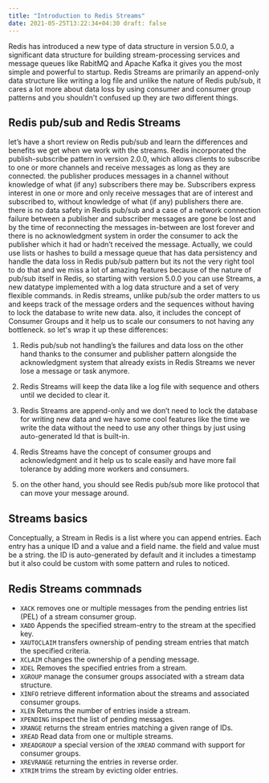 ```yaml
---
title: "Introduction to Redis Streams"
date: 2021-05-25T13:22:34+04:30 draft: false
---
```

Redis has introduced a new type of data structure in version 5.0.0, a significant data structure for building
stream-processing services and message queues like RabitMQ and Apache Kafka it gives you the most simple and powerful to
startup. Redis Streams are primarily an append-only data structure like writing a log file and unlike the nature of
Redis pub/sub, it cares a lot more about data loss by using consumer and consumer group patterns and you shouldn't
confused up they are two different things.

## Redis pub/sub and Redis Streams

let’s have a short review on Redis pub/sub and learn the differences and benefits we get when we work with the streams.
Redis incorporated the publish-subscribe pattern in version 2.0.0, which allows clients to subscribe to one or more
channels and receive messages as long as they are connected. the publisher produces messages in a channel without
knowledge of what (if any) subscribers there may be. Subscribers express interest in one or more and only receive
messages that are of interest and subscribed to, without knowledge of what (if any) publishers there are. there is no
data safety in Redis pub/sub and a case of a network connection failure between a publisher and subscriber messages are
gone be lost and by the time of reconnecting the messages in-between are lost forever and there is no acknowledgment
system in order the consumer to ack the publisher which it had or hadn’t received the message. Actually, we could use
lists or hashes to build a message queue that has data persistency and handle the data loss in Redis pub/sub pattern but
its not the very right tool to do that and we miss a lot of amazing features because of the nature of pub/sub itself in
Redis, so starting with version 5.0.0 you can use Streams, a new datatype implemented with a log data structure and a
set of very flexible commands. in Redis streams, unlike pub/sub the order matters to us and keeps track of the message
orders and the sequences without having to lock the database to write new data. also, it includes the concept of
Consumer Groups and it help us to scale our consumers to not having any bottleneck. so let's wrap it up these
differences:

1. Redis pub/sub not handling’s the failures and data loss on the other hand thanks to the consumer and publisher
   pattern alongside the acknowledgment system that already exists in Redis Streams we never lose a message or task
   anymore.
2. Redis Streams will keep the data like a log file with sequence and others until we decided to clear it.
3. Redis Streams are append-only and we don’t need to lock the database for writing new data and we have some cool
   features like the time we write the data without the need to use any other things by just using auto-generated Id
   that is built-in.

4. Redis Streams have the concept of consumer groups and acknowledgment and it help us to scale easily and have more fail
tolerance by adding more workers and consumers. 
5. on the other hand, you should see Redis pub/sub more like protocol that
can move your message around.

## Streams basics

Conceptually, a Stream in Redis is a list where you can append entries. Each entry has a unique ID and a value and a field name. the field and value must be a string. the ID is auto-generated by default and it includes a timestamp but it also could be custom with some pattern and rules to noticed.

## Redis Streams commnads

- `XACK`  removes one or multiple messages from the pending entries list (PEL) of a stream consumer group.
- `XADD` Appends the specified stream-entry to the stream at the specified key.
- `XAUTOCLAIM` transfers ownership of pending stream entries that match the specified criteria.
- `XCLAIM` changes the ownership of a pending message.
- `XDEL` Removes the specified entries from a stream.
- `XGROUP` manage the consumer groups associated with a stream data structure.
- `XINFO` retrieve different information about the streams and associated consumer groups.
- `XLEN` Returns the number of entries inside a stream.
- `XPENDING` inspect the list of pending messages.
- `XRANGE` returns the stream entries matching a given range of IDs.
- `XREAD` Read data from one or multiple streams.
- `XREADGROUP` a special version of the `XREAD` command with support for consumer groups.
- `XREVRANGE` returning the entries in reverse order.
- `XTRIM` trims the stream by evicting older entries.
